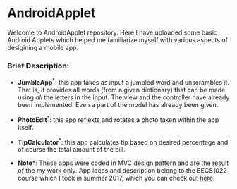# AndroidApplet  

Welcome to AndroidApplet repository. Here I have uploaded some basic Android Applets which helped me familiarize myself with various aspects of desigining a mobile app. 

### **Brief Description:**  

- **JumbleApp**<sup>*</sup>: this app takes as input a jumbled word and unscrambles it. That is, it provides all words (from a given dictionary) that can be made using *all* the letters in the input. The view and the controller have already been implemented. Even a part of the model has already been given.  

- **PhotoEdit**<sup>*</sup>: this app reflexts and rotates a photo taken within the app itself.  

- **TipCalculator**<sup>*</sup>: this app calculates tip based on desired percentage and of course the total amount of the bill.  

- **Note***: These apps were coded in MVC design pattern and are the result of the my work only. App ideas and description belong to the  EECS1022 course which I took in summer 2017, which you can check out  [here](https://www.eecs.yorku.ca/course_archive/2016-17/S/1022/syllabus.html "EECS1022 Summer2017").
